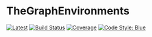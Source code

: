 # TheGraphEnvironments 

[![Latest](https://img.shields.io/badge/docs-latest-purple.svg)](https://semiotic-ai.github.io/TheGraphEnvironments.jl/latest/)
[![Build Status](https://github.com/semiotic-ai/TheGraphEnvironments.jl/actions/workflows/CI.yml/badge.svg?branch=main)](https://github.com/semiotic-ai/TheGraphEnvironments.jl/actions/workflows/CI.yml?query=branch%3Amain)
[![Coverage](https://coveralls.io/repos/github/semiotic-ai/TheGraphEnvironments.jl/badge.svg?branch=main)](https://coveralls.io/github/semiotic-ai/TheGraphEnvironments.jl?branch=main)
[![Code Style: Blue](https://img.shields.io/badge/code%20style-blue-4495d1.svg)](https://github.com/invenia/BlueStyle)
